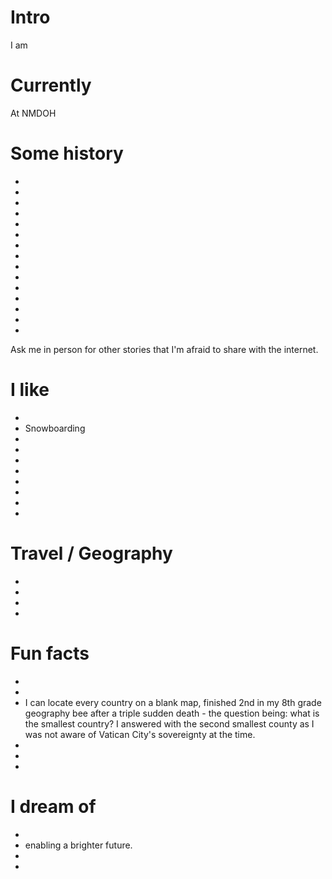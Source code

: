 
# Intro

I am 

# Currently

At NMDOH

# Some history

- 

- 

- 

- 

- 

- 

- 

- 

- 

- 

- 

- 

- 

- 

- 

Ask me in person for other stories that I'm afraid to share with the internet.

# I like

- 
- Snowboarding
- 
- 
- 
- 
- 
- 
- 
- 

# Travel / Geography

- 
- 
-
- 

# Fun facts

-
- 
- I can locate every country on a blank map, finished 2nd in my 8th grade geography bee after a triple sudden death - the question being: what is the smallest country? I answered with the second smallest county as I was not aware of Vatican City's sovereignty at the time.
- 
- 
- 

# I dream of

- 
- enabling a brighter future.
- 
- 

